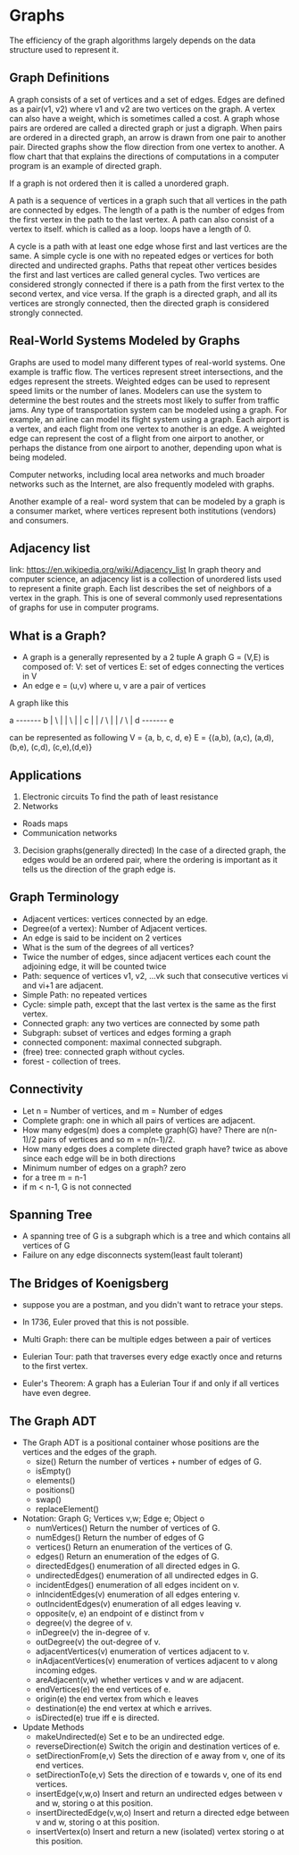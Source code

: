 # Graphs

The efficiency of the graph algorithms largely depends on the data structure used to represent it.

## Graph Definitions

A graph consists of a set of vertices and a set of edges. Edges are defined as a pair(v1, v2) where v1 and v2 are two vertices on the graph. A vertex can also have a weight, which is sometimes called a cost. A graph whose pairs are ordered are called a directed graph or just a digraph. When pairs are ordered in a directed graph, an arrow is drawn from one pair to another pair. Directed graphs show the flow direction from one vertex to another. A flow chart that that explains the directions of computations in a computer program is an example of directed graph.

If a graph is not ordered then it is called a unordered graph.

A path is a sequence of vertices in a graph such that all vertices in the path are connected by edges. The length of a path is the number of edges from the first vertex in the path to the last vertex. A path can also consist of a vertex to itself. which is called as a loop. loops have a length of 0.

A cycle is a path with at least one edge whose first and last vertices are the same. A simple cycle is one with no repeated edges or vertices for both directed and undirected graphs. Paths that repeat other vertices besides the first and last vertices are called general cycles. Two vertices are considered strongly connected if there is a path from the first vertex to the second vertex, and vice versa. If the graph is a directed graph, and all its vertices are strongly connected, then the directed graph is considered strongly connected.

## Real-World Systems Modeled by Graphs

Graphs are used to model many different types of real-world systems. One example is traffic flow. The vertices represent street intersections, and the edges represent the streets. Weighted edges can be used to represent
speed limits or the number of lanes. Modelers can use the system to determine the best routes and the streets most likely to suffer from traffic jams. Any type of transportation system can be modeled using a graph. For example, an airline can model its flight system using a graph. Each airport is a vertex, and each flight from one vertex to another is an edge. A weighted edge can represent the cost of a flight from one airport to another, or perhaps the distance from one airport to another, depending upon what is being modeled.

Computer networks, including local area networks and much broader networks such as the Internet, are also frequently modeled with graphs.

Another example of a real- word system that can be modeled by a graph is a consumer market, where vertices represent both institutions (vendors) and consumers.

## Adjacency list
link: https://en.wikipedia.org/wiki/Adjacency_list
In graph theory and computer science, an adjacency list is a collection of unordered lists used to represent a finite graph. Each list describes the set of neighbors of a vertex in the graph. This is one of several commonly used representations of graphs for use in computer programs.

## What is a Graph?
* A graph is a generally represented by a 2 tuple
    A graph G = (V,E) is composed of:
    V: set of vertices
    E: set of edges connecting the vertices in V
* An edge e = (u,v) where u, v are a pair of vertices

A graph like this

a ------- b
|  \      |
|   \     |
|    c    |
|   /  \  |
|  /    \ |
d ------- e

can be represented as following
V = {a, b, c, d, e}
E = {(a,b), (a,c), (a,d), (b,e), (c,d), (c,e),(d,e)}

## Applications
1. Electronic circuits
  To find the path of least resistance
2. Networks
  * Roads maps
  * Communication networks
3. Decision graphs(generally directed)
In the case of a directed graph, the edges would be an ordered pair, where the ordering is important as it tells us the direction of the graph edge is.

## Graph Terminology
* Adjacent vertices: vertices connected by an edge.
* Degree(of a vertex): Number of Adjacent vertices.
* An edge is said to be incident on 2 vertices
* What is the sum of the degrees of all vertices?
* Twice the number of edges, since adjacent vertices each count the adjoining edge, it will be counted twice
* Path: sequence of vertices v1, v2, ...vk such that consecutive vertices vi and vi+1 are adjacent.
* Simple Path: no repeated vertices
* Cycle: simple path, except that the last vertex is the same as the first vertex.
* Connected graph: any two vertices are connected by some path
* Subgraph: subset of vertices and edges forming a graph
* connected component: maximal connected subgraph.
* (free) tree: connected graph without cycles.
* forest - collection of trees.

## Connectivity
* Let n = Number of vertices, and m = Number of edges
* Complete graph: one in which all pairs of vertices are adjacent.
* How many edges(m) does a complete graph(G) have?
  There are n(n-1)/2 pairs of vertices and so m = n(n-1)/2.
* How many edges does a complete directed graph have? twice as above since each edge will be in both directions
* Minimum number of edges on a graph? zero
* for a tree m = n-1
* if m < n-1, G is not connected

## Spanning Tree
* A spanning tree of G is a subgraph which is a tree and which contains all vertices of G
* Failure on any edge disconnects system(least fault tolerant)

## The Bridges of Koenigsberg
* suppose you are a postman, and you didn't want to retrace your steps.
* In 1736, Euler proved that this is not possible.

* Multi Graph: there can be multiple edges between a pair of vertices
* Eulerian Tour: path that traverses every edge exactly once and returns to the first vertex.
* Euler's Theorem: A graph has a Eulerian Tour if and only if all vertices have even degree.

## The Graph ADT
* The Graph ADT is a positional container whose positions are the vertices and the edges of the graph.
  * size() Return the number of vertices + number of edges of G.
  * isEmpty()
  * elements()
  * positions()
  * swap()
  * replaceElement()
* Notation: Graph G; Vertices v,w; Edge e; Object o
  * numVertices() Return the number of vertices of G.
  * numEdges() Return the number of edges of G
  * vertices() Return an enumeration of the vertices of G.
  * edges() Return an enumeration of the edges of G.
  * directedEdges() enumeration of all directed edges in G.
  * undirectedEdges() enumeration of all undirected edges in G.
  * incidentEdges() enumeration of all edges incident on v.
  * inIncidentEdges(v) enumeration of all edges entering v.
  * outIncidentEdges(v) enumeration of all edges leaving v.
  * opposite(v, e) an endpoint of e distinct from v
  * degree(v) the degree of v.
  * inDegree(v) the in-degree of v.
  * outDegree(v) the out-degree of v.
  * adjacentVertices(v) enumeration of vertices adjacent to v.
  * inAdjacentVertices(v) enumeration of vertices adjacent to v along incoming edges.
  * areAdjacent(v,w) whether vertices v and w are adjacent.
  * endVertices(e) the end vertices of e.
  * origin(e) the end vertex from which e leaves
  * destination(e) the end vertex at which e arrives.
  * isDirected(e) true iff e is directed.
* Update Methods
  * makeUndirected(e) Set e to be an undirected edge.
  * reverseDirection(e) Switch the origin and destination vertices of e.
  * setDirectionFrom(e,v) Sets the direction of e away from v, one of its end vertices.
  * setDirectionTo(e,v) Sets the direction of e towards v, one of its end vertices.
  * insertEdge(v,w,o) Insert and return an undirected edges between v and w, storing o at this position.
  * insertDirectedEdge(v,w,o) Insert and return a directed edge between v and w, storing o at this position.
  * insertVertex(o) Insert and return a new (isolated) vertex storing o at this position.
